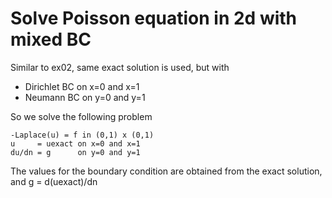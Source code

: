 # Solve Poisson equation in 2d with mixed BC

Similar to ex02, same exact solution is used, but with 
  * Dirichlet BC on x=0 and x=1
  * Neumann BC on y=0 and y=1

So we solve the following problem
```
-Laplace(u) = f in (0,1) x (0,1)
u     = uexact on x=0 and x=1
du/dn = g      on y=0 and y=1
```
The values for the boundary condition are obtained from the exact solution, and g = d(uexact)/dn
